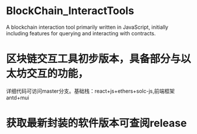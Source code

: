 # BlockChain_InteractTools
A blockchain interaction tool primarily written in JavaScript, initially including features for querying and interacting with contracts.

# 区块链交互工具初步版本，具备部分与以太坊交互的功能，
详细代码可访问master分支。基础栈：react+js+ethers+solc-js,前端框架antd+mui

# 获取最新封装的软件版本可查阅release 
